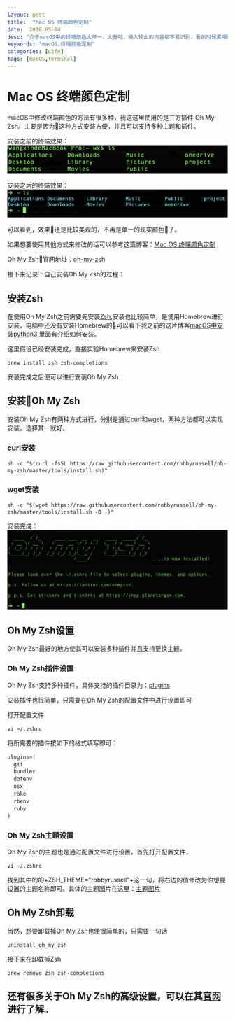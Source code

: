 ```yaml
---
layout: post
title:  "Mac OS 终端颜色定制"
date:  2018-05-04
desc: "介于macOS中的终端颜色太单一，太丑啦，输入输出的内容都不易识别，看的时候累眼睛，于是就去研究了下关于终端定制的方法，说下自己的解决方法"
keywords: "macOS,终端颜色定制"
categories: [Life]
tags: [macOS,terminal]
---
```

# Mac OS 终端颜色定制

macOS中修改终端颜色的方法有很多种，我这这里使用的是三方插件 Oh My Zsh。主要是因为这种方式安装方便，并且可以支持多种主题和插件。

安装之前的终端效果：
![终端显示效果-1](/assets/images/2018-05/终端效果设置-1.png)

安装之后的终端效果：
![终端显示效果-2](/assets/images/2018-05/终端效果设置-2.png)

可以看到，效果还是比较美观的，不再是单一的现实颜色了。

如果想要使用其他方式来修改的话可以参考这篇博客：[Mac OS 终端颜色定制](https://www.jianshu.com/p/620f66cad0a7)

Oh My Zsh官网地址：[oh-my-zsh](https://github.com/robbyrussell/oh-my-zsh)

接下来记录下自己安装Oh My Zsh的过程：

## 安装Zsh

在使用Oh My Zsh之前需要先安装[Zsh](http://www.zsh.org),安装也比较简单，是使用Homebrew进行安装，电脑中还没有安装Homebrew的可以看下我之前的这片博客[macOS中安装python3](https://wangxin1248.com/life/2018/04/mac-install-python.html),里面有介绍如何安装。

这里假设已经安装完成，直接实验Homebrew来安装Zsh

```
brew install zsh zsh-completions
```

安装完成之后便可以进行安装Oh My Zsh

## 安装Oh My Zsh

安装Oh My Zsh有两种方式进行，分别是通过curl和wget，两种方法都可以实现安装。选择其一就好。

### curl安装

```
sh -c "$(curl -fsSL https://raw.githubusercontent.com/robbyrussell/oh-my-zsh/master/tools/install.sh)"
```

### wget安装

```
sh -c "$(wget https://raw.githubusercontent.com/robbyrussell/oh-my-zsh/master/tools/install.sh -O -)"
```

安装完成：
![终端显示效果-3](/assets/images/2018-05/终端效果设置-3.png)

## Oh My Zsh设置

Oh My Zsh最好的地方使其可以安装多种插件并且支持更换主题。

### Oh My Zsh插件设置

Oh My Zsh支持多种插件，具体支持的插件目录为：[plugins](https://github.com/robbyrussell/oh-my-zsh/tree/master/plugins)

安装插件也很简单，只需要在Oh My Zsh的配置文件中进行设置即可

打开配置文件
```
vi ~/.zshrc
```

将所需要的插件按如下的格式填写即可：
```python
plugins=(
  git
  bundler
  dotenv
  osx
  rake
  rbenv
  ruby
)
```

### Oh My Zsh主题设置

Oh My Zsh的主题也是通过配置文件进行设置，首先打开配置文件，

```
vi ~/.zshrc
```

找到其中的的+ZSH_THEME="robbyrussell"+这一句，将右边的值修改为你想要设置的主题名称即可。具体的主题图片在这里：[主题图片](https://github.com/robbyrussell/oh-my-zsh/wiki/themes)


## Oh My Zsh卸载

当然，想要卸载掉Oh My Zsh也使很简单的，只需要一句话

```
uninstall_oh_my_zsh
```

接下来在卸载掉Zsh

```
brew remove zsh zsh-completions
```

## 还有很多关于Oh My Zsh的高级设置，可以在其[官网](https://github.com/robbyrussell/oh-my-zsh)进行了解。